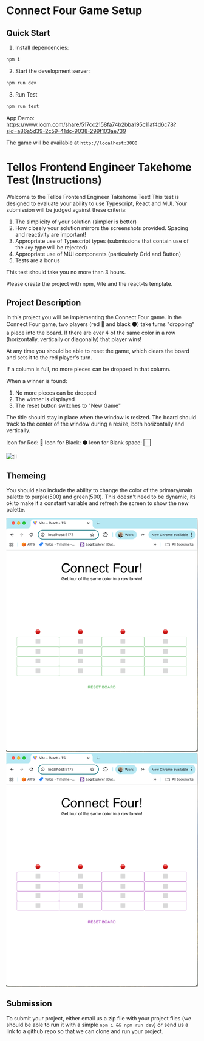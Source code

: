 # Connect Four Game Setup

## Quick Start

1. Install dependencies:
```bash
npm i
```

2. Start the development server:
```bash
npm run dev
```

3. Run Test
```bash
npm run test
```

App Demo: https://www.loom.com/share/517cc2158fa74b2bba195c11af4d6c78?sid=a86a5d39-2c59-41dc-9038-299f103ae739

The game will be available at `http://localhost:3000`

# Tellos Frontend Engineer Takehome Test (Instructions)

Welcome to the Tellos Frontend Engineer Takehome Test! This test is designed to evaluate your ability to use Typescript, React and MUI. Your submission will be judged against these criteria:

1. The simplicity of your solution (simpler is better)
2. How closely your solution mirrors the screenshots provided. Spacing and reactivity are important!
3. Appropriate use of Typescript types (submissions that contain use of the `any` type will be rejected)
4. Appropriate use of MUI components (particularly Grid and Button)
5. Tests are a bonus

This test should take you no more than 3 hours.

Please create the project with npm, Vite and the react-ts template.

## Project Description
In this project you will be implementing the Connect Four game. In the Connect Four game, two players (red 🔴 and black ⚫) take turns "dropping" a piece into the board. If there are ever 4 of the same color in a row (horizontally, vertically or diagonally) that player wins!

At any time you should be able to reset the game, which clears the board and sets it to the red player's turn.

If a column is full, no more pieces can be dropped in that column.

When a winner is found:
1. No more pieces can be dropped
2. The winner is displayed
3. The reset button switches to "New Game"

The title should stay in place when the window is resized. The board should track to the center of the window during a resize, both horizontally and vertically.

Icon for Red: 🔴
Icon for Black: ⚫
Icon for Blank space: ⬜

![til](./demo-connect-four.gif)

## Themeing
You should also include the ability to change the color of the primary/main palette to purple(500) and green(500). This doesn't need to be dynamic, its ok to make it a constant variable and refresh the screen to show the new palette.

![til](./green-palette.png)
![til](./purple-palette.png)

## Submission


To submit your project, either email us a zip file with your project files (we should be able to run it with a simple `npm i && npm run dev`) or send us a link to a github repo so that we can clone and run your project.
